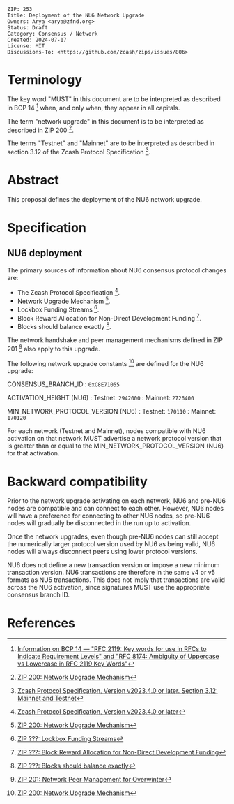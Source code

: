 
    ZIP: 253
    Title: Deployment of the NU6 Network Upgrade
    Owners: Arya <arya@zfnd.org>
    Status: Draft
    Category: Consensus / Network
    Created: 2024-07-17
    License: MIT
    Discussions-To: <https://github.com/zcash/zips/issues/806>

# Terminology

The key word "MUST" in this document are to be interpreted as described in
BCP 14 [^BCP14] when, and only when, they appear in all capitals.

The term "network upgrade" in this document is to be interpreted as described in ZIP 200 [^zip-200].

The terms "Testnet" and "Mainnet" are to be interpreted as described in
section 3.12 of the Zcash Protocol Specification  [^protocol-networks].

# Abstract

This proposal defines the deployment of the NU6 network upgrade.

# Specification

## NU6 deployment

<!-- TODO: Update these references once ZIP numbers are assigned to the draft ZIPs -->

The primary sources of information about NU6 consensus protocol changes are:

* The Zcash Protocol Specification [^protocol].
* Network Upgrade Mechanism [^zip-200].
* Lockbox Funding Streams [^lockbox-funding-streams].
* Block Reward Allocation for Non-Direct Development Funding [^block-reward-allocation-for-non-direct-dev-fund].
* Blocks should balance exactly [^coinbase-should-balance-exactly].

The network handshake and peer management mechanisms defined in ZIP 201 [^zip-201] also apply to this upgrade.

The following network upgrade constants [^zip-200] are defined for the NU6 upgrade:

CONSENSUS_BRANCH_ID
: `0xC8E71055`

ACTIVATION_HEIGHT (NU6)
: Testnet: `2942000`
: Mainnet: `2726400`

MIN_NETWORK_PROTOCOL_VERSION (NU6)
: Testnet: `170110`
: Mainnet: `170120`

For each network (Testnet and Mainnet), nodes compatible with NU6 activation on that network MUST advertise a network protocol version that is greater than or equal to the MIN_NETWORK_PROTOCOL_VERSION (NU6) for that activation.

# Backward compatibility

Prior to the network upgrade activating on each network, NU6 and pre-NU6 nodes are compatible and can connect to each other. However, NU6 nodes will have a preference for connecting to other NU6 nodes, so pre-NU6 nodes will gradually be disconnected in the run up to activation.

Once the network upgrades, even though pre-NU6 nodes can still accept the numerically larger protocol version used by NU6 as being valid, NU6 nodes will always disconnect peers using lower protocol versions.

NU6 does not define a new transaction version or impose a new minimum transaction version. NU6 transactions are therefore in the same v4 or v5 formats as NU5 transactions. This does not imply that transactions are valid across the NU6 activation, since signatures MUST use the appropriate consensus branch ID.

# References

[^BCP14]: [Information on BCP 14 — "RFC 2119: Key words for use in RFCs to Indicate Requirement Levels" and "RFC 8174: Ambiguity of Uppercase vs Lowercase in RFC 2119 Key Words"](https://www.rfc-editor.org/info/bcp14)

[^zip-200]: [ZIP 200: Network Upgrade Mechanism](zip-0200.rst)

[^protocol-networks]: [Zcash Protocol Specification, Version v2023.4.0 or later. Section 3.12: Mainnet and Testnet](protocol/protocol.pdf#networks)

[^protocol]: [Zcash Protocol Specification, Version v2023.4.0 or later](protocol/protocol.pdf)

[^lockbox-funding-streams]: [ZIP ???: Lockbox Funding Streams](draft-nuttycom-lockbox-streams.rst)

[^coinbase-should-balance-exactly]: [ZIP ???: Blocks should balance exactly](draft-hopwood-coinbase-balance.rst)

[^block-reward-allocation-for-non-direct-dev-fund]: [ZIP ???: Block Reward Allocation for Non-Direct Development Funding](draft-nuttycom-funding-allocation.rst)

[^zip-201]: [ZIP 201: Network Peer Management for Overwinter](zip-0201.rst)
